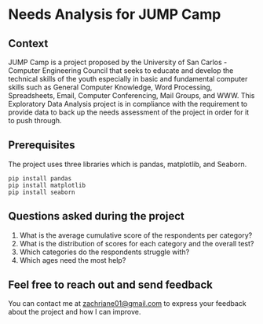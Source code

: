 # **Needs Analysis for JUMP Camp**

## Context
JUMP Camp is a project proposed by the University of San Carlos - Computer Engineering Council that seeks to educate and develop the technical skills of the youth especially in basic and fundamental computer skills such as General Computer Knowledge, Word Processing, Spreadsheets, Email, Computer Conferencing, Mail Groups, and WWW. This Exploratory Data Analysis project is in compliance with the requirement to provide data to back up the needs assessment of the project in order for it to push through.

## Prerequisites
The project uses three libraries which is pandas, matplotlib, and Seaborn.
```
pip install pandas
pip install matplotlib
pip install seaborn
```

## Questions asked during the project
1. What is the average cumulative score of the respondents per category?
2. What is the distribution of scores for each category and the overall test?
3. Which categories do the respondents struggle with?
4. Which ages need the most help?

## Feel free to reach out and send feedback
You can contact me at zachriane01@gmail.com to express your feedback about the project and how I can improve.